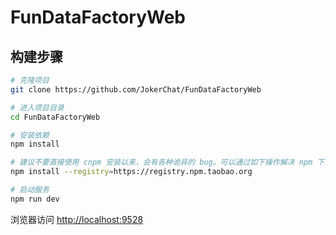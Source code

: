 # FunDataFactoryWeb
## 构建步骤

```bash
# 克隆项目
git clone https://github.com/JokerChat/FunDataFactoryWeb

# 进入项目目录
cd FunDataFactoryWeb

# 安装依赖
npm install

# 建议不要直接使用 cnpm 安装以来，会有各种诡异的 bug。可以通过如下操作解决 npm 下载速度慢的问题
npm install --registry=https://registry.npm.taobao.org

# 启动服务
npm run dev
```
浏览器访问 [http://localhost:9528](http://localhost:9528)

